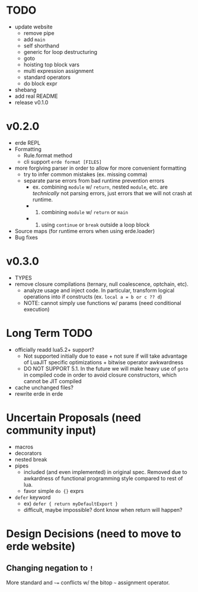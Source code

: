 # TODO

- update website
  - remove pipe
  - add `main`
  - self shorthand
  - generic for loop destructuring
  - goto
  - hoisting top block vars
  - multi expression assignment
  - standard operators
  - do block expr
- shebang
- add real README
- release v0.1.0

# v0.2.0

- erde REPL
- Formatting
  - Rule.format method
  - cli support `erde format [FILES]`
- more forgiving parser in order to allow for more convenient formatting
  - try to infer common mistakes (ex. missing comma)
  - separate parse errors from bad runtime prevention errors
    - ex. combining `module` w/ `return`, nested `module`, etc. are _technically_ not parsing errors, just errors that we will not crash at runtime.
    - 1. combining `module` w/ `return` or `main`
    - 1. using `continue` or `break` outside a loop block
- Source maps (for runtime errors when using erde.loader)
- Bug fixes

# v0.3.0

- TYPES
- remove closure compilations (ternary, null coalescence, optchain, etc).
  - analyze usage and inject code. In particular, transform logical operations into if constructs (ex. `local a = b or c ?? d`)
  - NOTE: cannot simply use functions w/ params (need conditional execution)

# Long Term TODO

- officially readd lua5.2+ support?
  - Not supported initially due to ease + not sure if will take advantage of
    LuaJIT specific optimizations + bitwise operator awkwardness
  - DO NOT SUPPORT 5.1. In the future we will make heavy use of `goto` in compiled 
    code in order to avoid closure constructors, which cannot be JIT compiled
- cache unchanged files?
- rewrite erde in erde

# Uncertain Proposals (need community input)

- macros
- decorators
- nested break
- pipes
  - included (and even implemented) in original spec. Removed due to awkardness
    of functional programming style compared to rest of lua.
  - favor simple `do {}` exprs
- `defer` keyword
  - ex) `defer { return myDefaultExport }`
  - difficult, maybe impossible? dont know when return will happen?

# Design Decisions (need to move to erde website)

## Changing negation to `!`

More standard and `~=` conflicts w/ the bitop `~` assignment operator.
